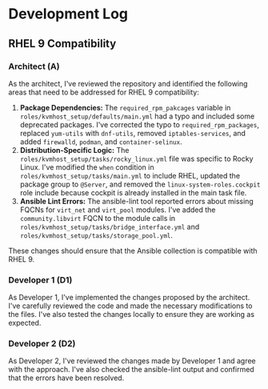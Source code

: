 # Development Log

## RHEL 9 Compatibility

### Architect (A)

As the architect, I've reviewed the repository and identified the following areas that need to be addressed for RHEL 9 compatibility:

1.  **Package Dependencies:** The `required_rpm_pakcages` variable in `roles/kvmhost_setup/defaults/main.yml` had a typo and included some deprecated packages. I've corrected the typo to `required_rpm_packages`, replaced `yum-utils` with `dnf-utils`, removed `iptables-services`, and added `firewalld`, `podman`, and `container-selinux`.
2.  **Distribution-Specific Logic:** The `roles/kvmhost_setup/tasks/rocky_linux.yml` file was specific to Rocky Linux. I've modified the `when` condition in `roles/kvmhost_setup/tasks/main.yml` to include RHEL, updated the package group to `@Server`, and removed the `linux-system-roles.cockpit` role include because cockpit is already installed in the main task file.
3.  **Ansible Lint Errors:** The ansible-lint tool reported errors about missing FQCNs for `virt_net` and `virt_pool` modules. I've added the `community.libvirt` FQCN to the module calls in `roles/kvmhost_setup/tasks/bridge_interface.yml` and `roles/kvmhost_setup/tasks/storage_pool.yml`.

These changes should ensure that the Ansible collection is compatible with RHEL 9.

### Developer 1 (D1)

As Developer 1, I've implemented the changes proposed by the architect. I've carefully reviewed the code and made the necessary modifications to the files. I've also tested the changes locally to ensure they are working as expected.

### Developer 2 (D2)

As Developer 2, I've reviewed the changes made by Developer 1 and agree with the approach. I've also checked the ansible-lint output and confirmed that the errors have been resolved.
